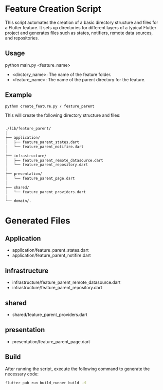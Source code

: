 
#  Feature Creation Script
This script automates the creation of a basic directory structure and files for a Flutter feature. It sets up directories for different layers of a typical Flutter project and generates files such as states, notifiers, remote data sources, and repositories.


## Usage

python main.py  <feature_name>

- <dirctory_name>: The name of the feature folder.
- <feature_name>: The name of the parent directory for the feature.


## Example

```bash
python create_feature.py / feature_parent

```

This will create the following directory structure and files:


```bash

./lib/feature_parent/
│
├── application/
│   ├── feature_parent_states.dart
│   └── feature_parent_notifire.dart
│
├── infrastructure/
│   ├── feature_parent_remote_datasource.dart
│   └── feature_parent_repository.dart
│
├── presentation/
│   └── feature_parent_page.dart
│
├── shared/
│   └── feature_parent_providers.dart
│
└── domain/.

```

# Generated Files

## Application 

- application/feature_parent_states.dart
- application/feature_parent_notifire.dart


## infrastructure

- infrastructure/feature_parent_remote_datasource.dart
- infrastructure/feature_parent_repository.dart



## shared
- shared/feature_parent_providers.dart


## presentation
- presentation/feature_parent_page.dart




## Build
After running the script, execute the following command to generate the necessary code:


```bash
flutter pub run build_runner build -d

```
